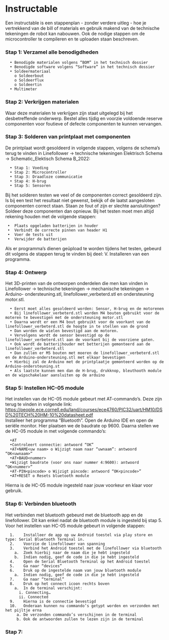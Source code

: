 # Instructable

Een instructable is een stappenplan - zonder verdere uitleg - hoe je vertrekkend van de bill of materials en gebruik makend van de technische tekeningen de robot kan nabouwen. Ook de nodige stappen om de microcontroller te compileren en te uploaden staan beschreven.  

### Stap 1: Verzamel alle benodigdheden  
  
      • Benodigde materialen volgens “BOM” in het technisch dossier 
      • Benodigde software volgens “Software” in het technisch dossier 
      • Soldeermateriaal 
        o Soldeerbout 
        o Soldeerflux 
        o Soldeertin 
      • Multimeter 

### Stap 2:  Verkrijgen materialen
    
   Waar deze materialen te verkrijgen zijn staat uitgelegd bij het desbetreffende onderwerp. Bestel alles tijdig en voorzie voldoende reserve componenten      voor foutieve of defecte componenten te kunnen vervangen.
    
### Stap 3: Solderen van printplaat met componenten

   De printplaat wordt gesoldeerd in volgende stappen, volgens de schema’s terug te vinden in Linefollower -> technische tekeningen Elektrisch Schema ->        Schematic_Elektisch Schema B_2022: 
   
      • Stap 1: Voeding 
      • Stap 2: Microcontroller 
      • Stap 3: Draadloze communicatie 
      • Stap 4: H-brug 
      • Stap 5: Sensoren
        
   Bij het solderen testen we veel of de componenten correct gesoldeerd zijn. Is bij een test het resultaat niet gewenst, bekijk of de laatst                  aangesloten componenten correct staan. Staan ze fout of zijn er slechte aansluitingen? Soldeer deze componenten dan opnieuw. 
   Bij het testen moet men altijd rekening houden met de volgende stappen:
        
     •  Plaats opgeladen batterijen in houder 
     •  Verbindt de correcte pinnen van header H1 
     •  Voer de tests uit 
     •  Verwijder de batterijen
       
   Als er programma’s dienen geüpload te worden tijdens het testen, gebeurd dit volgens de stappen terug te vinden bij deel: V. Installeren van een            programma.
        
  ### Stap 4: Ontwerp  
  
   Het 3D-printen van de ontworpen onderdelen die men kan vinden in Linefollower -> technische tekeningen -> mechanische tekeningen -> Arduino-                ondersteuning.stl, linefollower_verbeterd.stl en ondersteuning motor.stl.
     
      • Eerst moet alles gesoldeerd worden: Sensor, H-brug en de motorenen
      • Bij linefollower_verbeterd.stl worden M4 bouten gebruikt voor de moteren te bevestigen met de ondersteuning motor.stl
      • Daarna wordt er een M4 bout gebruikt voor de voorkant van de linefollower_verbeterd.stl de hoogte in te stellen van de grond
      • Dan worden de wielen bevestigd aan de motoren.
      • Vervolgens wordt de sensor bevestigd op de linefollower_verbeterd.stl aan de voorkant bij de voorziene gaten.
      • Ook wordt de batterijhouder met betterijen gemonteerd aan de linefollower_verbeterd.stl
      • Dan zullen er M5 bouten met moeren de linefollower_verbeterd.stl en de Arduino-ondersteuning.stl met elkaar bevestigen
      • Hierbij zal de Arduino met de printplaatje gemonteerd worden op de Arduino-ondersteuning.st
      • Als laatste kunnen men dan de H-brug, drukknop, bleuthooth module en de wipschakelaar aansluiten op de arduino
      
  ### Stap 5: Instellen HC-05 module     
  Het instellen van de HC-05 module gebeurt met AT-commando’s. Deze zijn terug te vinden in volgende link: https://people.ece.cornell.edu/land/courses/ece4760/PIC32/uart/HM10/DSD%20TECH%20HM-10%20datasheet.pdf  
  Installeer het programma “Bluetooth”. Open de Arduino IDE en open de seriële monitor. Hier plaatsen we de baudrate op 9600. Daarna stellen we de HC-05       module in met volgende commando’s:
  
      •AT 
      •Controleert connectie: antwoord “OK” 
      •AT+NAME<uw naam> o Wijzigt naam naar “uwnaam”: antwoord “OK<uwnaam>” 
      •AT+BAUD<nummer> 
      •Wijzigt baudrate (voor ons naar nummer 4:9600): antwoord “OK<nummer>” 
      •AT-PIN<pincode> o Wijzigt pincode: antwoord “OK<pincode>” 
      •AT+RESET o Resets bluetooth module
      
   Hierna is de HC-05 module ingesteld naar jouw voorkeur en klaar voor gebruik.
  
   ### Stap 6: Verbinden bluetooth 
   
   Het verbinden met bluetooth gebeurd met de bluetooth app en de linefollower. Dit kan enkel nadat de bluetooth module is ingesteld bij stap 5.
   Voor het instellen van HC-05 module gebeurt in volgende stappen:
   
      1.	Installeer de app op uw Android toestel via play store en type: Serial Bluetooth Terminal in.
      2.	Voorzie de linefollower van spanning 
      3.	Verbind het Android toestel met de linefollower via bluetooth 
        a.	Zoek hierbij naar de naam die je hebt ingesteld 
        b.	Indien nodig, geef de code in die je hebt ingesteld 
      4.	Open de Serial Bluetooth Terminal op het Android toestel 
      5.	Ga naar “devices” 
      6.	Druk op de ingestelde naam van jouw bluetooth module 
        a.	Indien nodig, geef de code in die je hebt ingesteld 
      7.	Ga naar “terminal” 
      8.	Druk op het connect icoon rechts boven 
        a.	In de terminal verschijnt: 
          i. Connecting…
          ii. Connected 
      9.	Hierna is de connectie bevestigd 
      10.	Onderaan kunnen nu commando’s getypt worden en verzonden met het pijltje erna 
         a.	De verzonden commando’s verschijnen in de terminal 
         b.	Ook de antwoorden zullen te lezen zijn in de terminal

   ### Stap 7:
   
   
   
